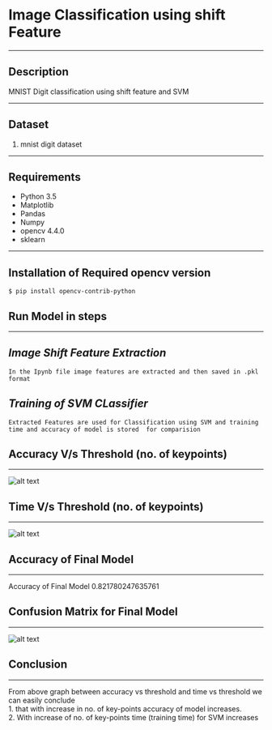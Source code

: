 # Image Classification using shift Feature


----
## Description
MNIST Digit classification using shift feature and SVM

----
## Dataset
1. mnist digit dataset
----

## Requirements
* Python 3.5
* Matplotlib
* Pandas
* Numpy
* opencv 4.4.0 
* sklearn
----
## Installation of Required opencv version
```
$ pip install opencv-contrib-python
```




## Run Model in steps
---
*Image Shift Feature Extraction*
--------------------------
```
In the Ipynb file image features are extracted and then saved in .pkl format 
```
*Training of SVM CLassifier*
--------------------------
```
Extracted Features are used for Classification using SVM and training time and accuracy of model is stored  for comparision 
```

## Accuracy V/s Threshold (no. of keypoints)
---
![alt text](https://github.com/udaram/Image-Caption-Generator/blob/master/TestResults/Screenshot%20from%202019-09-11%2013-24-39.png)

## Time V/s Threshold (no. of keypoints)
---
![alt text](https://github.com/udaram/Image-Caption-Generator/blob/master/TestResults/Screenshot%20from%202019-09-11%2013-24-39.png)

## Accuracy of Final Model
---
Accuracy of Final Model 0.821780247635761

## Confusion Matrix for Final Model
---
![alt text](https://github.com/udaram/Image-Caption-Generator/blob/master/TestResults/Screenshot%20from%202019-09-11%2013-24-39.png)

## Conclusion
---
<p>
From above graph between accuracy vs threshold and time vs threshold we can easily conclude <br>
1. that with increase in no. of key-points accuracy of model increases. <br>
2. With increase of no. of key-points time (training time) for SVM increases<br>
</p>

